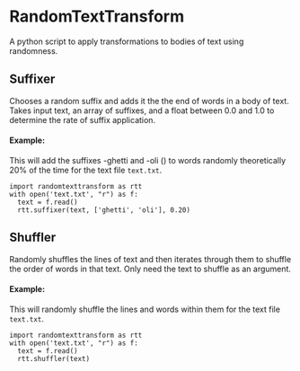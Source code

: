 # RandomTextTransform
A python script to apply transformations to bodies of text using randomness.

## Suffixer
Chooses a random suffix and adds it the the end of words in a body of text. Takes input text, an array of suffixes, and a float between 0.0 and 1.0 to determine the rate of suffix application.

#### Example:
This will add the suffixes -ghetti and -oli () to words randomly theoretically 20% of the time for the text file `text.txt`.
```
import randomtexttransform as rtt
with open('text.txt', "r") as f:
  text = f.read()
  rtt.suffixer(text, ['ghetti', 'oli'], 0.20)
```

## Shuffler
Randomly shuffles the lines of text and then iterates through them to shuffle the order of words in that text. Only need the text to shuffle as an argument.

#### Example:
This will randomly shuffle the lines and words within them for the text file `text.txt`.
```
import randomtexttransform as rtt
with open('text.txt', "r") as f:
  text = f.read()
  rtt.shuffler(text)
```
